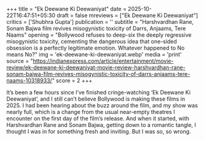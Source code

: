 +++
title = "Ek Deewane Ki Deewaniyat"
date = 2025-10-22T16:47:51+05:30
draft = false
mreviews = ["Ek Deewane Ki Deewaniyat"]
critics = ['Shubhra Gupta']
publication = ''
subtitle = "Harshvardhan Rane, Sonam Bajwa film revives misogynistic toxicity of Darrs, Anjaams, Tere Naams"
opening = "Bollywood refuses to deep-six the deeply regressive misogynistic toxicity, cementing the dangerous idea that one-sided obsession is a perfectly legitimate emotion. Whatever happened to No means No?"
img = 'ek-deewane-ki-deewaniyat.webp'
media = 'print'
source = "https://indianexpress.com/article/entertainment/movie-review/ek-deewane-ki-deewaniyat-movie-review-harshvardhan-rane-sonam-bajwa-film-revives-misogynistic-toxicity-of-darrs-anjaams-tere-naams-10318933/"
score = 2
+++

It’s been a few hours since I’ve finished cringe-watching ‘Ek Deewane Ki Deewaniyat’, and I still can’t believe Bollywood is making these films in 2025. I had been hearing about the buzz around the film, and my show was nearly full, which is a change from the usual near-empty theatres I encounter on the first day of the film’s release. And when it started, with Harshvardhan Rane and Sonam Bajwa, getting down to a romantic tangle, I thought I was in for something fresh and inviting. But I was so, so wrong.
